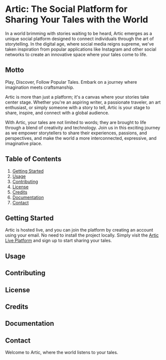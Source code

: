 # Artic: The Social Platform for Sharing Your Tales with the World

In a world brimming with stories waiting to be heard, Artic emerges as a unique social platform designed to connect individuals through the art of storytelling. In the digital age, where social media reigns supreme, we've taken inspiration from popular applications like Instagram and other social networks to create an innovative space where your tales come to life.

## Motto
Play, Discover, Follow Popular Tales. Embark on a journey where imagination meets craftsmanship.

Artic is more than just a platform; it's a canvas where your stories take center stage. Whether you're an aspiring writer, a passionate traveler, an art enthusiast, or simply someone with a story to tell, Artic is your stage to share, inspire, and connect with a global audience.

With Artic, your tales are not limited to words; they are brought to life through a blend of creativity and technology. Join us in this exciting journey as we empower storytellers to share their experiences, passions, and perspectives, and make the world a more interconnected, expressive, and imaginative place.

## Table of Contents
1. [Getting Started](#getting-started)
2. [Usage](#usage)
3. [Contributing](#contributing)
4. [License](#license)
5. [Credits](#credits)
6. [Documentation](#documentation)
7. [Contact](#contact)

## Getting Started
Artic is hosted live, and you can join the platform by creating an account using your email. No need to install the project locally. Simply visit the [Artic Live Platform](#) and sign up to start sharing your tales.

## Usage
<!-- Explain how users can interact with and use Artic for sharing their tales. -->

## Contributing
<!-- Guidelines for those who want to contribute to the Artic project. -->

## License
<!-- Specify the license under which Artic is distributed. -->

## Credits
<!-- Acknowledge contributors, libraries, or tools that have been instrumental in developing Artic. -->

## Documentation
<!-- Link to or provide information on additional documentation related to Artic. -->

## Contact
<!-- Offer a way for users to get in touch with the Artic team. -->

Welcome to Artic, where the world listens to your tales.


